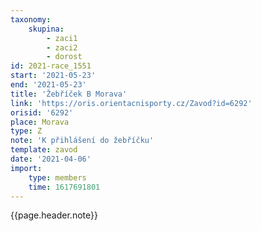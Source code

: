 ```yaml
---
taxonomy:
    skupina:
        - zaci1
        - zaci2
        - dorost
id: 2021-race_1551
start: '2021-05-23'
end: '2021-05-23'
title: 'Žebříček B Morava'
link: 'https://oris.orientacnisporty.cz/Zavod?id=6292'
orisid: '6292'
place: Morava
type: Z
note: 'K přihlášení do žebříčku'
template: zavod
date: '2021-04-06'
import:
    type: members
    time: 1617691801
---
```


{{page.header.note}}
